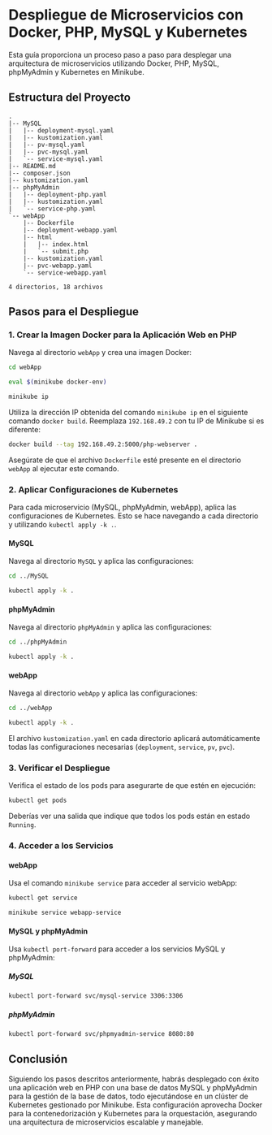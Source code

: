 # Despliegue de Microservicios con Docker, PHP, MySQL y Kubernetes

Esta guía proporciona un proceso paso a paso para desplegar una arquitectura de microservicios utilizando Docker, PHP, MySQL, phpMyAdmin y Kubernetes en Minikube.

## Estructura del Proyecto

```
.
|-- MySQL
|   |-- deployment-mysql.yaml
|   |-- kustomization.yaml
|   |-- pv-mysql.yaml
|   |-- pvc-mysql.yaml
|   `-- service-mysql.yaml
|-- README.md
|-- composer.json
|-- kustomization.yaml
|-- phpMyAdmin
|   |-- deployment-php.yaml
|   |-- kustomization.yaml
|   `-- service-php.yaml
`-- webApp
    |-- Dockerfile
    |-- deployment-webapp.yaml
    |-- html
    |   |-- index.html
    |   `-- submit.php
    |-- kustomization.yaml
    |-- pvc-webapp.yaml
    `-- service-webapp.yaml

4 directorios, 18 archivos
```

## Pasos para el Despliegue

### 1. Crear la Imagen Docker para la Aplicación Web en PHP

Navega al directorio `webApp` y crea una imagen Docker:

```bash
cd webApp
```

```bash
eval $(minikube docker-env)
```

```bash
minikube ip
```
Utiliza la dirección IP obtenida del comando `minikube ip` en el siguiente comando `docker build`. Reemplaza `192.168.49.2` con tu IP de Minikube si es diferente:

```bash
docker build --tag 192.168.49.2:5000/php-webserver .
```

Asegúrate de que el archivo `Dockerfile` esté presente en el directorio `webApp` al ejecutar este comando.

### 2. Aplicar Configuraciones de Kubernetes

Para cada microservicio (MySQL, phpMyAdmin, webApp), aplica las configuraciones de Kubernetes. Esto se hace navegando a cada directorio y utilizando `kubectl apply -k .`.

#### MySQL

Navega al directorio `MySQL` y aplica las configuraciones:

```bash
cd ../MySQL
```
```bash
kubectl apply -k .
```

#### phpMyAdmin

Navega al directorio `phpMyAdmin` y aplica las configuraciones:

```bash
cd ../phpMyAdmin
```
```bash
kubectl apply -k .
```
#### webApp

Navega al directorio `webApp` y aplica las configuraciones:

```bash
cd ../webApp
```
```bash
kubectl apply -k .
```
El archivo `kustomization.yaml` en cada directorio aplicará automáticamente todas las configuraciones necesarias (`deployment`, `service`, `pv`, `pvc`).

### 3. Verificar el Despliegue

Verifica el estado de los pods para asegurarte de que estén en ejecución:

```bash
kubectl get pods
```

Deberías ver una salida que indique que todos los pods están en estado `Running`.

### 4. Acceder a los Servicios

#### webApp

Usa el comando `minikube service` para acceder al servicio webApp:

```bash
kubectl get service
```
```bash
minikube service webapp-service
```
#### MySQL y phpMyAdmin

Usa `kubectl port-forward` para acceder a los servicios MySQL y phpMyAdmin:

##### MySQL

```bash
kubectl port-forward svc/mysql-service 3306:3306
```

##### phpMyAdmin

```bash
kubectl port-forward svc/phpmyadmin-service 8080:80
```

## Conclusión

Siguiendo los pasos descritos anteriormente, habrás desplegado con éxito una aplicación web en PHP con una base de datos MySQL y phpMyAdmin para la gestión de la base de datos, todo ejecutándose en un clúster de Kubernetes gestionado por Minikube. Esta configuración aprovecha Docker para la contenedorización y Kubernetes para la orquestación, asegurando una arquitectura de microservicios escalable y manejable.
